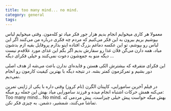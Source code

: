 ```yaml
---
title: too many mind... no mind.
category: general
tags:  
---
```



معمولا هر کاری میخوایم انجام بدیم هزار جور فکر میاد تو کله‌مون. وقتی میخوایم لباس بپوشیم بریم بیرون به این فکر می‌کنیم که مردم چه فکری درباره من می‌کنند اگر این لباس رو بپوشم، تو این عکسه دماغم بزرگ افتاده اینو بذارم پروفایل بقیه ازم بدشون میاد، همه دارن می‌گن فلان غذا رو سفارش بدیم اگر بگم این غذای مورد علاقه‌م نیست دیگه منو به جمع‌شون دعوت نمی‌کنند و خیلی فکرای دیگه ...

این فکرای متفرقه که بیشترش الکی هستن و فایده‌ای ندارن باعث می‌شه از هدف اصلی دور بشیم و تمرکزمون کمتر بشه. در نتیجه دیگه با بهترین کیفیت کارمون رو انجام نمی‌دیم. 

در فیلم آخرین سامورایی، کاپیتان الگرن (تام کروز) وقتی داره با یکی از ژاپنی تمرین می‌کنه همش حرکات اشتباه انجام میده و فرزند سامورایی میاد بهش این جمله رو میگه:
    Too many mind... No mind.
بهش میگه حواست پیش خیلی چیزاست، پیش مردمی که تماشا می‌کنند، شمشیر، دشمن. به چیزی فکر نکن.

